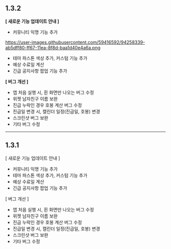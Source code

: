 ## 1.3.2

**[ 새로운 기능 업데이트 안내 ]**
- 커뮤니티 익명 기능 추가 

https://user-images.githubusercontent.com/59416592/94258339-ab5dff80-ff67-11ea-8f8d-baa1d40e4a6a.png

- 테마 파스톤 색상 추가, 커스텀 기능 추가 
- 예상 수료일 계산 
- 긴급 공지사항 팝업 기능 추가 

**[ 버그 개선 ]**
- 앱 처음 실행 시, 흰 화면만 나오는 버그 수정 
- 위젯 남자친구 이름 보완
- 진급 누락인 경우 호봉 계산 버그 수정
- 진급일 변경 시, 캘린더 일정(진급일, 호봉) 변경
- 스크린샷 버그 보완
- 기타 버그 수정

--------

## 1.3.1

[ 새로운 기능 업데이트 안내 ]
- 커뮤니티 익명 기능 추가 
- 테마 파스톤 색상 추가, 커스텀 기능 추가 
- 예상 수료일 계산 
- 긴급 공지사항 팝업 기능 추가 

[ 버그 개선 ]
- 앱 처음 실행 시, 흰 화면만 나오는 버그 수정 
- 위젯 남자친구 이름 보완
- 진급 누락인 경우 호봉 계산 버그 수정
- 진급일 변경 시, 캘린더 일정(진급일, 호봉) 변경
- 스크린샷 버그 보완
- 기타 버그 수정
